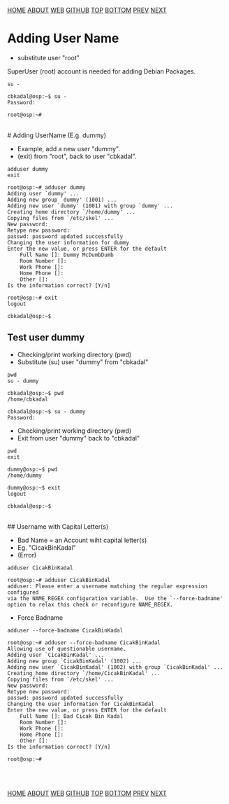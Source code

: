 ---
---

[HOME](index.md)
[ABOUT](README.md)
[WEB](https://osp4diss.vlsm.org/)
[GITHUB](https://github.com/UI-FASILKOM-OS/osp4diss/)
[TOP](#)
[BOTTOM](#endofpage)
[PREV](osp-103.md)
[NEXT](osp-105.md)

# Adding User Name

* substitute user "root"

SuperUser (root) account is needed for adding Debian Packages.

```
su -

```

```
cbkadal@osp:~$ su -
Password:

root@osp:~#

```

<br>
# Adding UserName (E.g. dummy)

* Example, add a new user "dummy".
* (exit) from "root", back to user "cbkadal".

```
adduser dummy
exit

```

```
root@osp:~# adduser dummy
Adding user `dummy' ...
Adding new group `dummy' (1001) ...
Adding new user `dummy' (1001) with group `dummy' ...
Creating home directory `/home/dummy' ...
Copying files from `/etc/skel' ...
New password: 
Retype new password: 
passwd: password updated successfully
Changing the user information for dummy
Enter the new value, or press ENTER for the default
	Full Name []: Dummy McDumbDumb
	Room Number []: 
	Work Phone []: 
	Home Phone []: 
	Other []: 
Is the information correct? [Y/n] 

root@osp:~# exit
logout

cbkadal@osp:~$

```

## Test user dummy 

* Checking/print working directory (pwd) 
* Substitute (su) user "dummy" from "cbkadal"

```
pwd
su - dummy

```

```
cbkadal@osp:~$ pwd
/home/cbkadal

cbkadal@osp:~$ su - dummy
Password: 

```

* Checking/print working directory (pwd) 
* Exit from user "dummy" back to "cbkadal"

```
pwd
exit

```

```
dummy@osp:~$ pwd
/home/dummy

dummy@osp:~$ exit
logout

cbkadal@osp:~$

```

<br id="idx00">
## Username with Capital Letter(s)

* Bad Name = an Account wiht capital letter(s) 
* Eg. "CicakBinKadal"
* (Error)

```
adduser CicakBinKadal

```

```
root@osp:~# adduser CicakBinKadal
adduser: Please enter a username matching the regular expression configured
via the NAME_REGEX configuration variable.  Use the `--force-badname'
option to relax this check or reconfigure NAME_REGEX.

```

* Force Badname

```
adduser --force-badname CicakBinKadal

```

```	
root@osp:~# adduser --force-badname CicakBinKadal
Allowing use of questionable username.
Adding user `CicakBinKadal' ...
Adding new group `CicakBinKadal' (1002) ...
Adding new user `CicakBinKadal' (1002) with group `CicakBinKadal' ...
Creating home directory `/home/CicakBinKadal' ...
Copying files from `/etc/skel' ...
New password: 
Retype new password: 
passwd: password updated successfully
Changing the user information for CicakBinKadal
Enter the new value, or press ENTER for the default
	Full Name []: Bad Cicak Bin Kadal
	Room Number []: 
	Work Phone []: 
	Home Phone []: 
	Other []: 
Is the information correct? [Y/n] 

root@osp:~# 

```

<br id="endofpage"><br>

[HOME](index.md)
[ABOUT](README.md)
[WEB](https://osp4diss.vlsm.org/)
[GITHUB](https://github.com/UI-FASILKOM-OS/osp4diss/)
[TOP](#)
[BOTTOM](#endofpage)
[PREV](osp-103.md)
[NEXT](osp-105.md)
<br>

